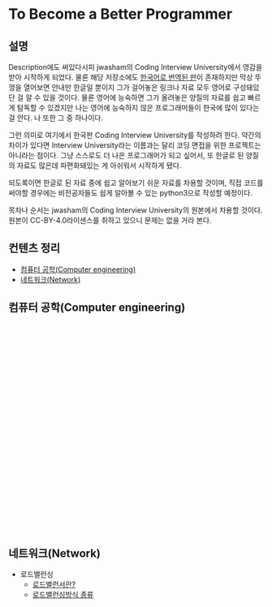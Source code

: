 # To Become a Better Programmer
## 설명
Description에도 써있다시피 jwasham의 Coding Interview University에서 영감을 받아 시작하게 되었다.
물론 해당 저장소에도 [한국어로 번역된 판](https://github.com/jwasham/coding-interview-university/blob/master/translations/README-ko.md)이 존재하지만
막상 뚜껑을 열어보면 안내만 한글일 뿐이지 그가 걸어놓은 링크나 자료 모두 영어로 구성돼있단 걸 알 수 있을 것이다.
물론 영어에 능숙하면 그가 올려놓은 양질의 자료를 쉽고 빠르게 탐독할 수 있겠지만 나는 영어에 능숙하지 않은 프로그래머들이 한국에 많이 있다는 걸 안다.
나 또한 그 중 하나이다. 

그런 의미로 여기에서 한국판 Coding Interview University를 작성하려 한다.
약간의 차이가 있다면 Interview University라는 이름과는 달리 코딩 면접을 위한 프로젝트는 아니라는 점이다.
그냥 스스로도 더 나은 프로그래머가 되고 싶어서, 또 한글로 된 양질의 자료도 많은데 파편화돼있는 게 아쉬워서 시작하게 됐다.


되도록이면 한글로 된 자료 중에 쉽고 알아보기 쉬운 자료를 차용할 것이며, 직접 코드를 써야할 경우에는
비전공자들도 쉽게 알아볼 수 있는 python3으로 작성할 예정이다.

목차나 순서는 jwasham의 Coding Interview University의 원본에서 차용할 것이다.
원본이 CC-BY-4.0라이센스를 취하고 있으니 문제는 없을 거라 본다.

## 컨텐츠 정리

- [컴퓨터 공학(Computer engineering)](#컴퓨터-공학(Computer-engineering))
- [네트워크(Network)](#네트워크(Network))

## 컴퓨터 공학(Computer engineering)
<br><br><br><br><br><br><br><br><br><br><br><br><br><br><br><br><br><br><br><br><br><br><br><br>

## 네트워크(Network)  
- 로드밸런싱
    - [로드밸런서란?](https://nesoy.github.io/articles/2018-06/Load-Balancer)
    - [로드밸런싱방식 종류](https://medium.com/@pakss328/%EB%A1%9C%EB%93%9C%EB%B0%B8%EB%9F%B0%EC%84%9C%EB%9E%80-l4-l7-501fd904cf05)

